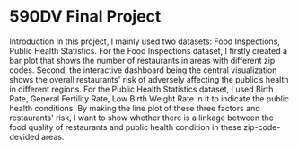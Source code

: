 # 590DV Final Project

Introduction
In this project, I mainly used two datasets: Food Inspections, Public Health Statistics. For the Food Inspections dataset, I firstly created a bar plot that shows the number of restaurants in areas with different zip codes. Second, the interactive dashboard being the central visualization shows the overall restaurants' risk of adversely affecting the public’s health in different regions. For the Public Health Statistics dataset, I used Birth Rate, General Fertility Rate, Low Birth Weight Rate in it to indicate the public health conditions. By making the line plot of these three factors and restaurants' risk, I want to show whether there is a linkage between the food quality of restaurants and public health condition in these zip-code-devided areas.
